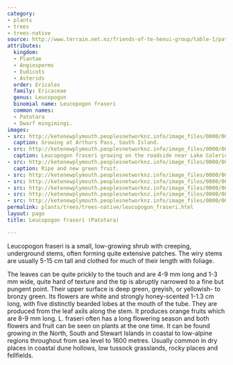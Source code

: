```yaml
---
category:
- plants
- trees
- trees-native
source: http://www.terrain.net.nz/friends-of-te-henui-group/table-1/patotara-leucopogon-fraseri.html
attributes:
  kingdom:
  - Plantae
  - Angiosperms
  - Eudicots
  - Asterids
  order: Ericales
  family: Ericaceae
  genus: Leucopogon
  binomial name: Leucopogon fraseri
  common names:
  - Patotara
  - Dwarf mingimingi.
images:
- src: http://ketenewplymouth.peoplesnetworknz.info/image_files/0000/0008/2723/Leucopogon_fraseri__Patotara_-003.JPG
  caption: Growing at Arthurs Pass, South Island.
- src: http://ketenewplymouth.peoplesnetworknz.info/image_files/0000/0005/6199/Leucopogon_fraseri__Patotara__Dwarf_mingimingi.JPG
  caption: Leucopogon fraseri growing on the roadside near Lake Coleridge. South Island.
- src: http://ketenewplymouth.peoplesnetworknz.info/image_files/0000/0008/2718/Leucopogon_fraseri__Patotara_-002.JPG
  caption: Ripe and new green fruit.
- src: http://ketenewplymouth.peoplesnetworknz.info/image_files/0000/0005/6194/Leucopogon_fraseri__Patotara__Dwarf_mingimingi-001.JPG
- src: http://ketenewplymouth.peoplesnetworknz.info/image_files/0000/0003/5219/Leucopogon_fraseri__Patotara_.JPG
- src: http://ketenewplymouth.peoplesnetworknz.info/image_files/0000/0003/5224/Leucopogon_fraseri__Patotara_-001.JPG
- src: http://ketenewplymouth.peoplesnetworknz.info/image_files/0000/0003/5229/Leucopogon_fraseri__Patotara_-002.JPG
- src: http://ketenewplymouth.peoplesnetworknz.info/image_files/0000/0003/5234/Leucopogon_fraseri__Patotara_-003.JPG
permalink: plants/trees/trees-native/leucopogon_fraseri.html
layout: page
title: Leucopogon fraseri (Patotara)

---
```

Leucopogon fraseri is a small, low-growing shrub with creeping, underground stems, often forming quite extensive patches. The wiry stems are usually 5-15 cm tall and clothed for much of their length with foliage. 

The leaves can be quite prickly to the touch and are 4-9 mm long and 1-3 mm wide, quite hard of texture and the tip is abruptly narrowed to a fine but pungent point. Their upper surface is deep green, greyish, or yellowish- to bronzy green.
Its flowers are white and strongly honey-scented 1-1.3 cm long, with five distinctly bearded lobes at the mouth of the tube. They are produced from the leaf axils along the stem. It produces orange fruits which are 8-9 mm long. L. fraseri often has a long flowering season and both flowers and fruit can be seen on plants at the one time.
It can be found growing in the North, South and Stewart Islands in coastal to low-alpine regions throughout from sea level to 1600 metres. Usually common in dry places in coastal dune hollows, low tussock grasslands, rocky places and fellfields.
